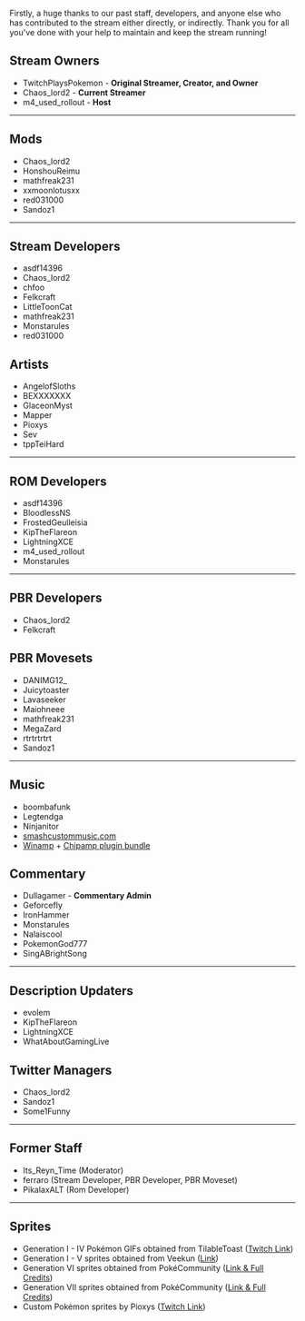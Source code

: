 Firstly, a huge thanks to our past staff, developers, and anyone else who has contributed to the stream either directly, or indirectly. Thank you for all you've done with your help to maintain and keep the stream running!

## Stream Owners
- TwitchPlaysPokemon - **Original Streamer, Creator, and Owner**
- Chaos_lord2 - **Current Streamer**
- m4_used_rollout - **Host**
*****
## Mods
- Chaos_lord2
- HonshouReimu
- mathfreak231
- xxmoonlotusxx
- red031000
- Sandoz1
*****
## Stream Developers
- asdf14396
- Chaos_lord2
- chfoo
- Felkcraft
- LittleToonCat
- mathfreak231
- Monstarules
- red031000
## Artists
- AngelofSloths
- BEXXXXXXX
- GlaceonMyst
- Mapper
- Pioxys
- Sev
- tppTeiHard
*****
## ROM Developers
- asdf14396
- BloodlessNS
- FrostedGeulleisia
- KipTheFlareon
- LightningXCE
- m4_used_rollout
- Monstarules
*****
## PBR Developers
- Chaos_lord2
- Felkcraft
## PBR Movesets
- DANIMG12_
- Juicytoaster
- Lavaseeker
- Maiohneee
- mathfreak231
- MegaZard
- rtrtrtrtrt
- Sandoz1
*****
## Music
- boombafunk
- Legtendga
- Ninjanitor
- [smashcustommusic.com](https://www.smashcustommusic.com/)
- [Winamp](http://www.winamp.com/) + [Chipamp plugin bundle](http://www.chipamp.org/)
## Commentary
- Dullagamer - **Commentary Admin**
- Geforcefly
- IronHammer
- Monstarules
- Nalaiscool
- PokemonGod777
- SingABrightSong
*****
## Description Updaters
- evolem
- KipTheFlareon
- LightningXCE
- WhatAboutGamingLive
## Twitter Managers
- Chaos_lord2
- Sandoz1
- Some1Funny
*****
## Former Staff
- Its_Reyn_Time (Moderator)
- ferraro (Stream Developer, PBR Developer, PBR Moveset)
- PikalaxALT (Rom Developer)
*****
## Sprites
- Generation I - IV Pokémon GIFs obtained from TilableToast ([Twitch Link](https://www.twitch.tv/tilabletoast))
- Generation I - V sprites obtained from Veekun ([Link](https://veekun.com/dex/downloads))
- Generation VI sprites obtained from PokéCommunity ([Link & Full Credits](https://www.pokecommunity.com/showthread.php?t=314422))
- Generation VII sprites obtained from PokéCommunity ([Link & Full Credits](https://www.pokecommunity.com/showthread.php?t=368703))
- Custom Pokémon sprites by Pioxys ([Twitch Link](https://www.twitch.tv/Pioxys))